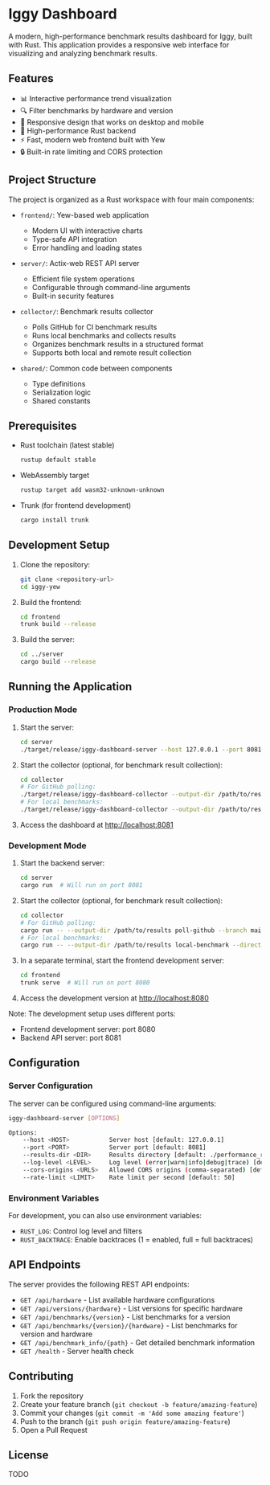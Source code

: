 # Iggy Dashboard

A modern, high-performance benchmark results dashboard for Iggy, built with Rust. This application provides a responsive web interface for visualizing and analyzing benchmark results.

## Features

- 📊 Interactive performance trend visualization
- 🔍 Filter benchmarks by hardware and version
- 📱 Responsive design that works on desktop and mobile
- 🚀 High-performance Rust backend
- ⚡ Fast, modern web frontend built with Yew
- 🔒 Built-in rate limiting and CORS protection

## Project Structure

The project is organized as a Rust workspace with four main components:

- `frontend/`: Yew-based web application
  - Modern UI with interactive charts
  - Type-safe API integration
  - Error handling and loading states

- `server/`: Actix-web REST API server
  - Efficient file system operations
  - Configurable through command-line arguments
  - Built-in security features

- `collector/`: Benchmark results collector
  - Polls GitHub for CI benchmark results
  - Runs local benchmarks and collects results
  - Organizes benchmark results in a structured format
  - Supports both local and remote result collection

- `shared/`: Common code between components
  - Type definitions
  - Serialization logic
  - Shared constants

## Prerequisites

- Rust toolchain (latest stable)

  ```bash
  rustup default stable
  ```

- WebAssembly target

  ```bash
  rustup target add wasm32-unknown-unknown
  ```

- Trunk (for frontend development)

  ```bash
  cargo install trunk
  ```

## Development Setup

1. Clone the repository:

   ```bash
   git clone <repository-url>
   cd iggy-yew
   ```

2. Build the frontend:

   ```bash
   cd frontend
   trunk build --release
   ```

3. Build the server:

   ```bash
   cd ../server
   cargo build --release
   ```

## Running the Application

### Production Mode

1. Start the server:

   ```bash
   cd server
   ./target/release/iggy-dashboard-server --host 127.0.0.1 --port 8081
   ```

2. Start the collector (optional, for benchmark result collection):

   ```bash
   cd collector
   # For GitHub polling:
   ./target/release/iggy-dashboard-collector --output-dir /path/to/results poll-github --branch main --interval-seconds 300
   # For local benchmarks:
   ./target/release/iggy-dashboard-collector --output-dir /path/to/results local-benchmark --directory /path/to/iggy --git-ref main --count 5
   ```

3. Access the dashboard at <http://localhost:8081>

### Development Mode

1. Start the backend server:

   ```bash
   cd server
   cargo run  # Will run on port 8081
   ```

2. Start the collector (optional, for benchmark result collection):

   ```bash
   cd collector
   # For GitHub polling:
   cargo run -- --output-dir /path/to/results poll-github --branch main --interval-seconds 300
   # For local benchmarks:
   cargo run -- --output-dir /path/to/results local-benchmark --directory /path/to/iggy --git-ref main --count 5
   ```

3. In a separate terminal, start the frontend development server:

   ```bash
   cd frontend
   trunk serve  # Will run on port 8080
   ```

4. Access the development version at <http://localhost:8080>

Note: The development setup uses different ports:

- Frontend development server: port 8080
- Backend API server: port 8081

## Configuration

### Server Configuration

The server can be configured using command-line arguments:

```bash
iggy-dashboard-server [OPTIONS]

Options:
    --host <HOST>           Server host [default: 127.0.0.1]
    --port <PORT>           Server port [default: 8081]
    --results-dir <DIR>     Results directory [default: ./performance_results]
    --log-level <LEVEL>     Log level (error|warn|info|debug|trace) [default: info]
    --cors-origins <URLS>   Allowed CORS origins (comma-separated) [default: *]
    --rate-limit <LIMIT>    Rate limit per second [default: 50]
```

### Environment Variables

For development, you can also use environment variables:

- `RUST_LOG`: Control log level and filters
- `RUST_BACKTRACE`: Enable backtraces (1 = enabled, full = full backtraces)

## API Endpoints

The server provides the following REST API endpoints:

- `GET /api/hardware` - List available hardware configurations
- `GET /api/versions/{hardware}` - List versions for specific hardware
- `GET /api/benchmarks/{version}` - List benchmarks for a version
- `GET /api/benchmarks/{version}/{hardware}` - List benchmarks for version and hardware
- `GET /api/benchmark_info/{path}` - Get detailed benchmark information
- `GET /health` - Server health check

## Contributing

1. Fork the repository
2. Create your feature branch (`git checkout -b feature/amazing-feature`)
3. Commit your changes (`git commit -m 'Add some amazing feature'`)
4. Push to the branch (`git push origin feature/amazing-feature`)
5. Open a Pull Request

## License

TODO
